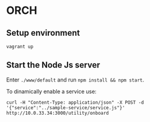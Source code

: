 # ORCH

## Setup environment

`vagrant up`

## Start the Node Js server

Enter `./www/default` and run `npm install && npm start`.

To dinamically enable a service use:
```
curl -H "Content-Type: application/json" -X POST -d '{"service":"../sample-service/service.js"}' http://10.0.33.34:3000/utility/onboard
```

